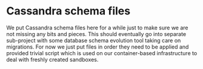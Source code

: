 # Cassandra schema files

We put Cassandra schema files here for a while just to make sure we are not missing any bits and pieces.
This should eventually go into separate sub-project with some database schema evolution tool taking care on migrations.
For now we just put files in order they need to be applied and provided trivial script which is used on our container-based infrastructure to deal with freshly created sandboxes.

